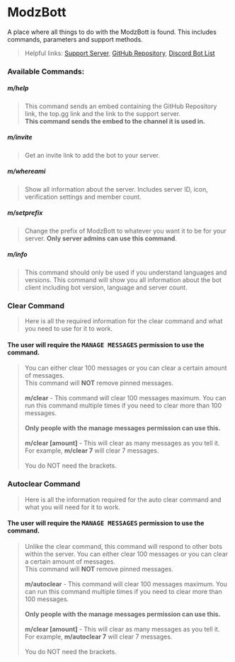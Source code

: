 # ModzBott
A place where all things to do with the ModzBott is found. This includes commands, parameters and support methods.

>Helpful links: [Support Server](https://discord.gg/z3nPpQM), [GitHub Repository](https://github.com/MindOfModz/ModzBott), [Discord Bot List](https://top.gg/bot/774714577732239421)

### Available Commands:
##### m/help
>This command sends an embed containing the GitHub Repository link, the top.gg link and the link to the support server.      
> **This command sends the embed to the channel it is used in.**
##### m/invite
>Get an invite link to add the bot to your server.        
##### m/whereami
>Show all information about the server. Includes server ID, icon, verification settings and member count.
##### m/setprefix
>Change the prefix of ModzBott to whatever you want it to be for your server. 
>**Only server admins can use this command**.
##### m/info
>This command should only be used if you understand languages and versions.
>This command will show you all information about the bot client including bot version, language and server count.



### Clear Command
>Here is all the required information for the clear command and what you need to use for it to work.

#### The user will require the <samp>MANAGE MESSAGES</samp> permission to use the command.
>You can either clear 100 messages or you can clear a certain amount of messages.<br>This command will **NOT** remove pinned messages.<br><br>**m/clear** - This command will clear 100 messages maximum. You can run this command multiple times if you need to clear more than 100 messages.<br><br>**Only people with the manage messages permission can use this.**<br><br>**m/clear [amount]** - This will clear as many messages as you tell it.<br>For example, **m/clear 7** will clear 7 messages.<br><br>You do NOT need the brackets.

### Autoclear Command
>Here is all the information required for the auto clear command and what you will need for it to work.

#### The user will require the <samp>MANAGE MESSAGES</samp> permission to use the command.
>Unlike the clear command, this command will respond to other bots within the server.
>You can either clear 100 messages or you can clear a certain amount of messages.<br>This command will **NOT** remove pinned messages.<br><br>**m/autoclear** - This command will clear 100 messages maximum. You can run this command multiple times if you need to clear more than 100 messages.<br><br>**Only people with the manage messages permission can use this.**<br><br>**m/clear [amount]** - This will clear as many messages as you tell it.<br>For example, **m/autoclear 7** will clear 7 messages.<br><br>You do NOT need the brackets.
